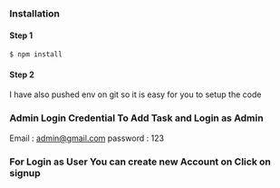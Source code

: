 ### Installation

#### Step 1

```
$ npm install
```

#### Step 2

I have also pushed env on git so it is easy for you to setup the code

### Admin Login Credential To Add Task and Login as Admin

Email : admin@gmail.com
password : 123

### For Login as User You can create new Account on Click on signup


